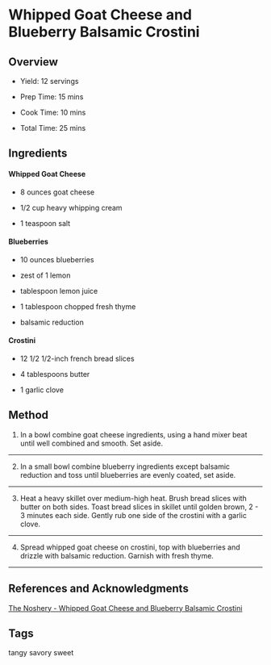 # Whipped Goat Cheese and Blueberry Balsamic Crostini

## Overview

- Yield: 12 servings

- Prep Time: 15 mins
- Cook Time: 10 mins
- Total Time: 25 mins

## Ingredients

#### Whipped Goat Cheese

- 8 ounces goat cheese

- 1/2 cup heavy whipping cream

- 1 teaspoon salt

#### Blueberries

- 10 ounces blueberries

- zest of 1 lemon

- tablespoon lemon juice

- 1 tablespoon chopped fresh thyme

- balsamic reduction

#### Crostini

- 12 1/2 1/2-inch french bread slices

- 4 tablespoons butter

- 1 garlic clove


## Method

1. In a bowl combine goat cheese ingredients, using a hand mixer beat until well combined and smooth. Set aside.
---
2. In a small bowl combine blueberry ingredients except balsamic reduction and toss until blueberries are evenly coated, set aside.
---
3. Heat a heavy skillet over medium-high heat. Brush bread slices with butter on both sides. Toast bread slices in skillet until golden brown, 2 - 3 minutes each side. Gently rub one side of the crostini with a garlic clove.
---
4. Spread whipped goat cheese on crostini, top with blueberries and drizzle with balsamic reduction. Garnish with fresh thyme.
---

## References and Acknowledgments

[The Noshery - Whipped Goat Cheese and Blueberry Balsamic Crostini](https://thenoshery.com/whipped-goat-cheese-blueberry-balsamic-crostini/?utm_campaign=coschedule&utm_source=pinterest&utm_medium=The%2520Noshery&utm_content=Whipped%2520Goat%2520Cheese%2520and%2520Blueberry%2520Balsamic%2520Crostini)

## Tags
tangy
savory
sweet
